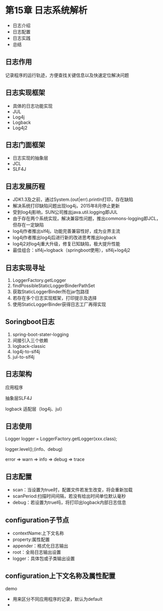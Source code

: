 # 第15章 日志系统解析

- 日志介绍
- 日志配置
- 日志实践
- 总结

## 日志作用

记录程序的运行轨迹，方便查找关键信息以及快速定位解决问题

## 日志实现框架

- 具体的日志功能实现
- JUL
- Log4j
- Logback
- Log4j2

## 日志门面框架

- 日志实现的抽象层
- JCL
- SLF4J

## 日志发展历程

- JDK1.3及之前，通过System.(out|err).println打印，存在缺陷
- 解决系统打印缺陷问题出现log4j，2015年8月停止更新
- 受到log4j影响，SUN公司推出java.util.logging即JUL
- 由于存在两个系统实现，解决兼容性问题，推出commons-logging即JCL，但存在一定缺陷
- log4j作者推出slf4j，功能完善兼容性好，成为业界主流
- log4j作者推出log4j后进行新的改进思考推出logback
- log4j2对log4j重大升级，修复已知缺陷，极大提升性能
- 最佳组合：slf4j+logback（springboot使用），slf4j+log4j2



## 日志实现寻址

1. LoggerFactory.getLogger
2. findPossibleStaticLoggerBinderPathSet
3. 获取StaticLoggerBinder所在jar包路径
4. 若存在多个日志实现框架，打印提示及选择
5. 使用StaticLoggerBinder获得日志工厂再得实现



## Soringboot日志

1. spring-boot-stater-logging
2. 间接引入三个依赖
3. logback-classic
4. log4j-to-slf4j
5. jul-to-slf4j

## 日志架构

应用程序

抽象层SLF4J

logback      适配层（log4j、jul）

## 日志使用

Logger logger = LoggerFactory.getLogger(xxx.class);

logger.level();(info、debug)

error => warn => info => debug => trace

## 日志配置

- scan：当设置为true时，配置文件若发生改变，将会重新加载
- scanPeriod:扫描时间间隔，若没有给出时间单位默认毫秒
- debug：若设置为true吗，将打印出logback内部日志信息

## configuration子节点

- contextName:上下文名称
- property:属性配置
- appender：格式化日志输出
- root：全局日志输出设置
- logger：具体包或子类输出设置



## configuration上下文名称及属性配置

<contextName>demo</contextName>

- 用来区分不同应用程序的记录，默认为default
- 


